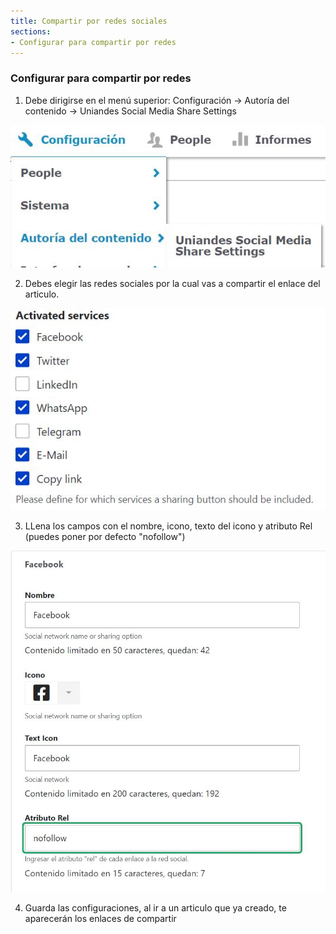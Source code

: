 ```yaml
---
title: Compartir por redes sociales
sections:
- Configurar para compartir por redes
---
```


### Configurar para compartir por redes

1. Debe dirigirse en el menú superior: Configuración → Autoría del contenido → Uniandes Social Media Share Settings
<a href="assets/images/articulo/redes/1.jpg" data-magnify="gallery" class="col-sm-12">
    <img src="assets/images/articulo/redes/1.jpg" alt="redes" class="col-sm-8" />
</a>

2. Debes elegir las redes sociales por la cual vas a compartir el enlace del articulo.
<a href="assets/images/articulo/redes/2.jpg" data-magnify="gallery" class="col-sm-12">
    <img src="assets/images/articulo/redes/2.jpg" alt="redes 2" class="col-sm-8" />
</a>


3. LLena los campos con el nombre, icono, texto del icono y atributo Rel (puedes poner por defecto "nofollow")
<a href="assets/images/articulo/redes/3.jpg" data-magnify="gallery" class="col-sm-12">
    <img src="assets/images/articulo/redes/3.jpg" alt="redes 3" class="col-sm-8" />
</a>

4. Guarda las configuraciones, al ir a un articulo que ya creado, te aparecerán los enlaces de compartir

